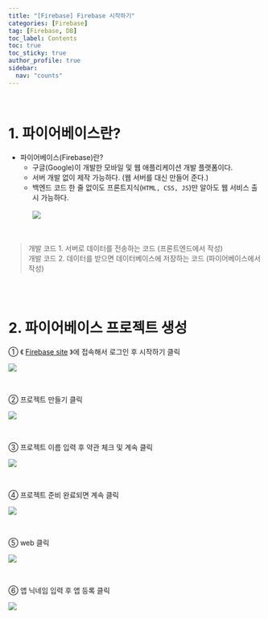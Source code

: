 ```yaml
---
title: "[Firebase] Firebase 시작하기"
categories: [Firebase]
tag: [Firebase, DB]
toc_label: Contents
toc: true
toc_sticky: true
author_profile: true
sidebar:
  nav: "counts"
---
```


<br>

# 1. 파이어베이스란?

- 파이어베이스(Firebase)란?
  - 구글(Google)이 개발한 모바일 및 웹 애플리케이션 개발 플랫폼이다.
  - 서버 개발 없이 제작 가능하다. (웹 서버를 대신 만들어 준다.)
  - 백엔드 코드 한 줄 없이도 프론트지식(`HTML, CSS, JS`)만 알아도 웹 서비스 출시 가능하다.<br><br>
    ![](https://velog.velcdn.com/images/sieunpark/post/32d6417f-8573-41d3-9fc6-a52dca7c7d1e/image.jpg)

<br>

> 개발 코드 1. 서버로 데이터를 전송하는 코드 (프론트엔드에서 작성)<br>
> 개발 코드 2. 데이터를 받으면 데이터베이스에 저장하는 코드 (파이어베이스에서 작성)

<br><br>

# 2. 파이어베이스 프로젝트 생성

① 《 [Firebase site](https://firebase.google.com/pricing?hl=ko) 》에 접속해서 로그인 후 시작하기 클릭

![](https://velog.velcdn.com/images/sieunpark/post/ced172bd-713b-4ac8-9515-be68cd991792/image.png)

<br>

② 프로젝트 만들기 클릭

![](https://velog.velcdn.com/images/sieunpark/post/d8d46073-c341-4f31-866a-5c8dbd9cba9a/image.png)

<br>

③ 프로젝트 이름 입력 후 약관 체크 및 계속 클릭

![](https://velog.velcdn.com/images/sieunpark/post/8bb6c664-4af4-48ef-bc91-20e2e46413a8/image.png)

<br>

④ 프로젝트 준비 완료되면 계속 클릭

![](https://velog.velcdn.com/images/sieunpark/post/cb09f0a8-fe0f-4862-b8d7-ccda6c763770/image.png)

<br>

⑤ web 클릭

![](https://velog.velcdn.com/images/sieunpark/post/06bb3725-6b41-4ed4-b227-5903e6dbe950/image.png)

<br>

⑥ 앱 닉네임 입력 후 앱 등록 클릭

![](https://velog.velcdn.com/images/sieunpark/post/7b43b0d6-a678-4295-b79e-8ba6624daf0a/image.png)

<br>
